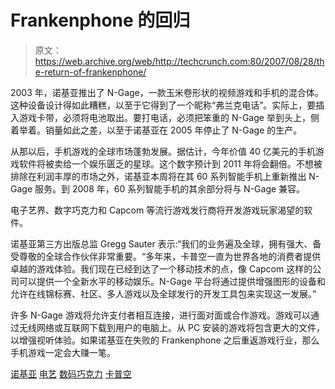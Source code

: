 # Frankenphone 的回归

> 原文：<https://web.archive.org/web/http://techcrunch.com:80/2007/08/28/the-return-of-frankenphone/>

2003 年，诺基亚推出了 N-Gage，一款玉米卷形状的视频游戏和手机的混合体。这种设备设计得如此糟糕，以至于它得到了一个昵称“弗兰克电话”。实际上，要插入游戏卡带，必须将电池取出。要打电话，必须把笨重的 N-Gage 举到头上，侧着举着。销量如此之差，以至于诺基亚在 2005 年停止了 N-Gage 的生产。

从那以后，手机游戏的全球市场蓬勃发展。据估计，今年价值 40 亿美元的手机游戏软件将被卖给一个娱乐匮乏的星球。这个数字预计到 2011 年将会翻倍。不想被排除在利润丰厚的市场之外，诺基亚本周将在其 60 系列智能手机上重新推出 N-Gage 服务。到 2008 年，60 系列智能手机的其余部分将与 N-Gage 兼容。

电子艺界、数字巧克力和 Capcom 等流行游戏发行商将开发游戏玩家渴望的软件。

诺基亚第三方出版总监 Gregg Sauter 表示:“我们的业务遍及全球，拥有强大、备受尊敬的全球合作伙伴非常重要。“多年来，卡普空一直为世界各地的消费者提供卓越的游戏体验。我们现在已经到达了一个移动技术的点，像 Capcom 这样的公司可以提供一个全新水平的移动娱乐。N-Gage 平台将通过提供增强图形的设备和允许在线锦标赛、社区、多人游戏以及全球发行的开发工具包来实现这一发展。”

许多 N-Gage 游戏将允许支付者相互连接，进行面对面或合作游戏。游戏可以通过无线网络或互联网下载到用户的电脑上。从 PC 安装的游戏将包含更大的文件，以增强视听体验。如果诺基亚在失败的 Frankenphone 之后重返游戏行业，那么手机游戏一定会大赚一笔。

[诺基亚](https://web.archive.org/web/20160422111730/http://www.nokia.com/)
[电艺](https://web.archive.org/web/20160422111730/http://www.ea.com/language.jsp)
[数码巧克力](https://web.archive.org/web/20160422111730/http://www.digitalchocolate.com/)
[卡普空](https://web.archive.org/web/20160422111730/http://www.capcom.com/)